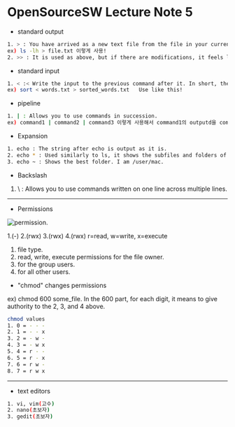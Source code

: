 # OpenSourceSW Lecture Note 5

- standard output

```sh
1. > : You have arrived as a new text file from the file in your current location.
ex) ls -lh > file.txt 이렇게 사용!
2. >> : It is used as above, but if there are modifications, it feels like a new save rather than overwriting it.
```

- standard input

```sh
1. < :< Write the input to the previous command after it. In short, the command < filename
ex) sort < words.txt > sorted_words.txt   Use like this!
```

- pipeline

```sh
1. | : Allows you to use commands in succession.
ex) command1 | command2 | command3 이렇게 사용해서 command1의 outputd을 command2의 input으로 사용한다.
```

- Expansion

```sh
1. echo : The string after echo is output as it is.
2. echo * : Used similarly to ls, it shows the subfiles and folders of the current directory.
3. echo ~ : Shows the best folder. I am /user/mac.
```

- Backslash

1. \ : Allows you to use commands written on one line across multiple lines.

---

- Permissions

![permission](https://i0.wp.com/techbyexample.com/wp-content/uploads/2022/04/file-permissions.drawio-min.png?w=640&ssl=1.png).

1.(-) 2.(rwx) 3.(rwx) 4.(rwx) r=read, w=write, x=execute

1. file type.
2. read, write, execute permissions for the file owner.
3. for the group users.
4. for all other users.

- "chmod" changes permissions

ex) chmod 600 some_file.
In the 600 part, for each digit, it means to give authority to the 2, 3, and 4 above.

```sh
chmod values
1. 0 = - - -
2. 1 = - - x
3. 2 = - w -
4. 3 = - w x
5. 4 = r - -
6. 5 = r - x
7. 6 = r w -
8. 7 = r w x
```

---

- text editors

```sh
1. vi, vim(고수)
2. nano(초보자)
3. gedit(초보자)

```
